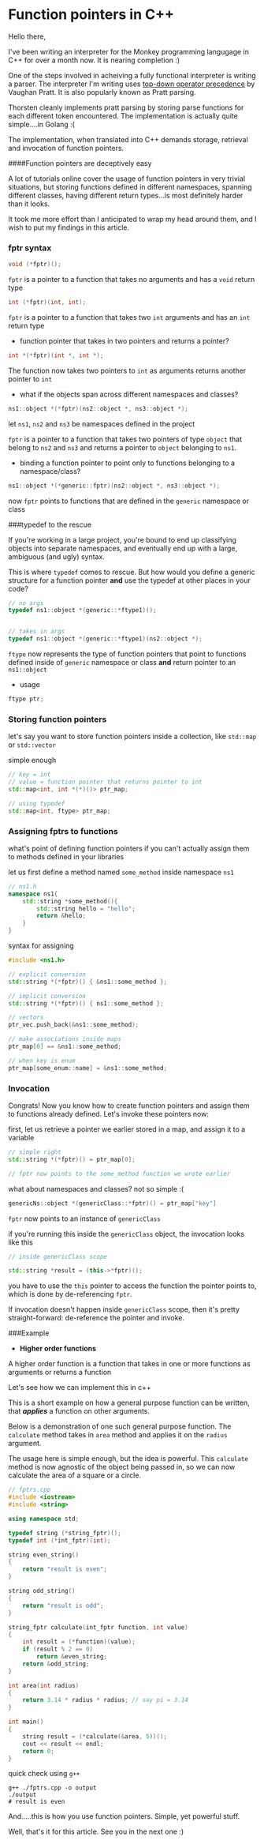 # Function pointers in C++

Hello there,

I've been writing an interpreter for the Monkey programming langugage in C++ for over a month now. It is nearing completion :)

One of the steps involved in acheiving a fully functional interpreter is writing a parser. The interpreter I'm writing uses [top-down operator precedence](https://tdop.github.io/) by Vaughan Pratt. It is also popularly known as Pratt parsing.

Thorsten cleanly implements pratt parsing by storing parse functions for each different token encountered. The implementation is actually quite simple....in Golang :(

The implementation, when translated into C++ demands storage, retrieval and invocation of function pointers.

####Function pointers are deceptively easy

A lot of tutorials online cover the usage of function pointers in very trivial situations, but storing functions defined in different namespaces, spanning different classes, having different return types...is most definitely harder than it looks.

It took me more effort than I anticipated to wrap my head around them, and I wish to put my findings in this article.

### fptr syntax

```c++
void (*fptr)();
```

`fptr` is a pointer to a function that takes no arguments and has a `void` return type

```c++
int (*fptr)(int, int);
```

`fptr` is a pointer to a function that takes two `int` arguments and has an `int` return type

- function pointer that takes in two pointers and returns a pointer?

```c++
int *(*fptr)(int *, int *);
```

The function now takes two pointers to `int` as arguments returns another pointer to `int`

- what if the objects span across different namespaces and classes?

```c++
ns1::object *(*fptr)(ns2::object *, ns3::object *);
```

let `ns1`, `ns2` and `ns3` be namespaces defined in the project

`fptr` is a pointer to a function that takes two pointers of type `object` that belong to `ns2` and `ns3` and returns a pointer to `object` belonging to `ns1`.

- binding a function pointer to point only to functions belonging to a namespace/class?

```c++
ns1::object *(*generic::fptr)(ns2::object *, ns3::object *);
```

now `fptr` points to functions that are defined in the `generic` namespace or class

###typedef to the rescue

If you're working in a large project, you're bound to end up classifying objects into separate namespaces, and eventually end up with a large, ambiguous (and ugly) syntax.

This is where `typedef` comes to rescue. But how would you define a generic structure for a function pointer **and** use the typedef at other places in your code?

```c++
// no args
typedef ns1::object *(generic::*ftype1)();


// takes in args
typedef ns1::object *(generic::*ftype1)(ns2::object *);
```

`ftype` now represents the type of function pointers that point to functions defined inside of `generic` namespace or class **and** return pointer to an `ns1::object`

- usage

```c++
ftype ptr;
```

### Storing function pointers

let's say you want to store function pointers inside a collection, like `std::map` or `std::vector`

simple enough

```c++
// key = int
// value = function pointer that returns pointer to int
std::map<int, int *(*)()> ptr_map;

// using typedef
std::map<int, ftype> ptr_map;
```

### Assigning fptrs to functions

what's point of defining function pointers if you can't actually assign them to methods defined in your libraries

let us first define a method named `some_method` inside namespace `ns1`

```c++
// ns1.h
namespace ns1{
    std::string *some_method(){
        std::string hello = "hello";
        return &hello;
    }
}
```

syntax for assigning

```c++
#include <ns1.h>

// explicit conversion
std::string *(*fptr)() { &ns1::some_method };

// implicit conversion
std::string *(*fptr)() { ns1::some_method };

// vectors
ptr_vec.push_back(&ns1::some_method);

// make associations inside maps
ptr_map[0] == &ns1::some_method;

// when key is enum
ptr_map[some_enum::name] = &ns1::some_method;
```

### Invocation

Congrats! Now you know how to create function pointers and assign them to functions already defined. Let's invoke these pointers now:

first, let us retrieve a pointer we earlier stored in a map, and assign it to a variable

```c++
// simple right
std::string *(*fptr)() = ptr_map[0];

// fptr now points to the some_method function we wrote earlier
```

what about namespaces and classes?
not so simple :(

```c++
genericNs::object *(genericClass::*fptr)() = ptr_map["key"]
```

`fptr` now points to an instance of `genericClass`

if you're running this inside the `genericClass` object, the invocation looks like this

```c++
// inside genericClass scope

std::string *result = (this->*fptr)();
```

you have to use the `this` pointer to access the function the pointer points to, which is done by de-referencing `fptr`.

If invocation doesn't happen inside `genericClass` scope, then it's pretty straight-forward: de-reference the pointer and invoke.

###Example

- **Higher order functions**

A higher order function is a function that takes in one or more functions as arguments or returns a function

Let's see how we can implement this in c++

This is a short example on how a general purpose function can be written, that ***applies*** a function on other arguments.

Below is a demonstration of one such general purpose function. The `calculate` method takes in `area` method and applies it on the `radius` argument.

The usage here is simple enough, but the idea is powerful. This `calculate` method is now agnostic of the object being passed in, so we can now calculate the area of a square or a circle.

```c++
// fptrs.cpp
#include <iostream>
#include <string>

using namespace std;

typedef string (*string_fptr)();
typedef int (*int_fptr)(int);

string even_string()
{
    return "result is even";
}

string odd_string()
{
    return "result is odd";
}

string_fptr calculate(int_fptr function, int value)
{
    int result = (*function)(value);
    if (result % 2 == 0)
        return &even_string;
    return &odd_string;
}

int area(int radius)
{
    return 3.14 * radius * radius; // say pi = 3.14
}

int main()
{
    string result = (*calculate(&area, 5))();
    cout << result << endl;
    return 0;
}
```

quick check using `g++`

```console
g++ ./fptrs.cpp -o output
./output
# result is even
```

And.....this is how you use function pointers. Simple, yet powerful stuff.

Well, that's it for this article. See you in the next one :)